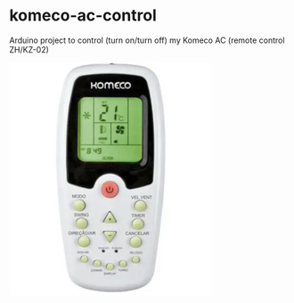 # komeco-ac-control

Arduino project to control (turn on/turn off) my Komeco AC (remote control ZH/KZ-02)

![Alt Text](https://github.com/guilhermetk/komeco-ac-control/blob/main/komeco%20zh:kz02.png)
